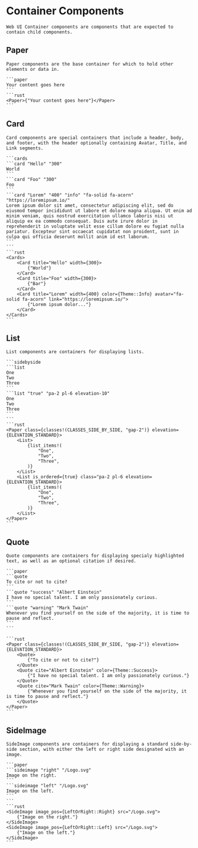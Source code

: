 # Container Components

```section
Web UI Container components are components that are expected to contain child components.
```

## Paper

```section
Paper components are the base container for which to hold other elements or data in.
```

````sidebyside
```paper
Your content goes here
```
```rust
<Paper>{"Your content goes here"}</Paper>
```
````

## Card

```section
Card components are special containers that include a header, body, and footer, with the header optionally containing Avatar, Title, and Link segments.
```

````sidebyside
```cards
```card "Hello" "300"
World
```
```card "Foo" "300"
Foo
```
```card "Lorem" "400" "info" "fa-solid fa-acorn" "https://loremipsum.io/"
Lorem ipsum dolor sit amet, consectetur adipiscing elit, sed do eiusmod tempor incididunt ut labore et dolore magna aliqua. Ut enim ad minim veniam, quis nostrud exercitation ullamco laboris nisi ut aliquip ex ea commodo consequat. Duis aute irure dolor in reprehenderit in voluptate velit esse cillum dolore eu fugiat nulla pariatur. Excepteur sint occaecat cupidatat non proident, sunt in culpa qui officia deserunt mollit anim id est laborum.
```
```
```rust
<Cards>
    <Card title="Hello" width={300}>
        {"World"}
    </Card>
    <Card title="Foo" width={300}>
        {"Bar"}
    </Card>
    <Card title="Lorem" width={400} color={Theme::Info} avatar="fa-solid fa-acorn" link="https://loremipsum.io/">
        {"Lorem ipsum dolor..."}
    </Card>
</Cards>
```
````

## List

```section
List components are containers for displaying lists.
```

````sidebyside
```sidebyside
```list
One
Two
Three
```
```list "true" "pa-2 pl-6 elevation-10"
One
Two
Three
```
```
```rust
<Paper class={classes!(CLASSES_SIDE_BY_SIDE, "gap-2")} elevation={ELEVATION_STANDARD}>
    <List>
        {list_items!(
            "One",
            "Two",
            "Three",
        )}
    </List>
    <List is_ordered={true} class="pa-2 pl-6 elevation={ELEVATION_STANDARD}>
        {list_items!(
            "One",
            "Two",
            "Three",
        )}
    </List>
</Paper>
```
````

## Quote

```section
Quote components are containers for displaying specialy highlighted text, as well as an optional citation if desired.
```

````sidebyside
```paper
```quote
To cite or not to cite?
```
```quote "success" "Albert Einstein"
I have no special talent. I am only passionately curious.
```
```quote "warning" "Mark Twain"
Whenever you find yourself on the side of the majority, it is time to pause and reflect.
```
```

```rust
<Paper class={classes!(CLASSES_SIDE_BY_SIDE, "gap-2")} elevation={ELEVATION_STANDARD}>
    <Quote>
        {"To cite or not to cite?"}
    </Quote>
    <Quote cite="Albert Einstein" color={Theme::Success}>
        {"I have no special talent. I am only passionately curious."}
    </Quote>
    <Quote cite="Mark Twain" color={Theme::Warning}>
        {"Whenever you find yourself on the side of the majority, it is time to pause and reflect."}
    </Quote>
</Paper>
```
````

## SideImage

```section
SideImage components are containers for displaying a standard side-by-side section, with either the left or right side designated with an image.
```

````sidebyside
```paper
```sideimage "right" "/Logo.svg"
Image on the right.
```
```sideimage "left" "/Logo.svg"
Image on the left.
```
```
```rust
<SideImage image_pos={LeftOrRight::Right} src="/Logo.svg">
    {"Image on the right."}
</SideImage>
<SideImage image_pos={LeftOrRight::Left} src="/Logo.svg">
    {"Image on the left."}
</SideImage>
```
````
